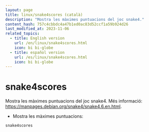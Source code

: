```yaml
---
layout: page
title: linux/snake4scores (català)
description: "Mostra les màximes puntuacions del joc snake4."
content_hash: 757c4cbbdc4a47b1ed0ac83d52ccf1a59b924d26
last_modified_at: 2023-11-06
related_topics:
  - title: English version
    url: /en/linux/snake4scores.html
    icon: bi bi-globe
  - title: español version
    url: /es/linux/snake4scores.html
    icon: bi bi-globe
---
```

# snake4scores

Mostra les màximes puntuacions del joc snake4.
Més informació: <https://manpages.debian.org/snake4/snake4.6.en.html>.

- Mostra les màximes puntuacions:

`snake4scores`
